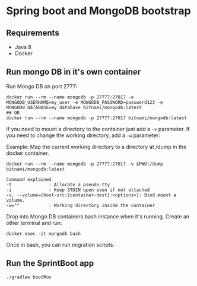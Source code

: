 # Spring boot and MongoDB bootstrap

## Requirements

- Java 8
- Docker

## Run mongo DB in it's own container

Run Mongo DB on port 2777:

```
docker run --rm --name mongodb -p 27777:27017 -e MONGODB_USERNAME=my_user -e MONGODB_PASSWORD=password123 -e MONGODB_DATABASE=my_database bitnami/mongodb:latest
## OR
docker run --rm --name mongodb -p 27777:27017 bitnami/mongodb:latest
```

If you need to mount a directory to the container just add a `-v` parameter. If you need to change the working directory, add a `-w` parameter:

Example: Map the current working directory to a directory at /dump in the docker container.

```
docker run --rm --name mongodb -p 27777:27017 -v $PWD:/dump bitnami/mongodb:latest

Command explained
-t              : Allocate a pseudo-tty
-i              : Keep STDIN open even if not attached
-v, --volume=[host-src:]container-dest[:<options>]: Bind mount a volume.
-w=""           : Working directory inside the container
```

Drop into Mongo DB containers bash instance when it's running. Create an other terminal and run:

```
docker exec -it mongodb bash
```

Once in bash, you can run migration scripts.


## Run the SprintBoot app

```
./gradlew bootRun
```
